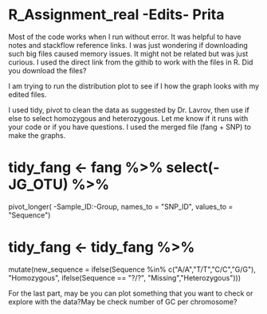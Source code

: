 # R_Assignment_real -Edits- Prita

Most of the code works when I run without error. It was helpful to have notes and stackflow reference links. I was just wondering if downloading such big files caused memory issues. 
It might not be related but was just curious. I used the direct link from the githib to work with the files in R. Did you download the files?

I am trying to run the distribution plot to see if I how the graph looks with my edited files. 

I used tidy, pivot to clean the data as suggested by Dr. Lavrov, then use if else to select homozygous and heterozygous. Let me know if it runs with your code or
if you have questions. I used the merged file (fang + SNP) to make the graphs. 

# tidy_fang <- fang %>% select(-JG_OTU) %>% 
  pivot_longer( -Sample_ID:-Group, names_to = "SNP_ID", values_to = "Sequence")

# tidy_fang <- tidy_fang %>% 
  mutate(new_sequence = ifelse(Sequence %in% c("A/A","T/T","C/C","G/G"), "Homozygous", 
  ifelse(Sequence == "?/?", "Missing","Heterozygous")))
  
  For the last part, may be you can plot something that you want to check or explore with the data?May be check number of GC per chromosome? 
  
  


